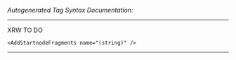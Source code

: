 _Autogenerated Tag Syntax Documentation:_

---
XRW TO DO

```
<AddStartnodeFragments name="(string)" />
```



---

